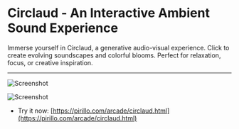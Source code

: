 
# Circlaud - An Interactive Ambient Sound Experience

Immerse yourself in Circlaud, a generative audio-visual experience. Click to create evolving soundscapes and colorful blooms. Perfect for relaxation, focus, or creative inspiration.

---

![Screenshot](https://github.com/ChrisPirillo/circlaud/blob/main/assets/screenshot.png?raw=true)


![Screenshot](https://raw.githubusercontent.com/ChrisPirillo/circlaud/main/assets/screenshot.png)

* Try it now: [https://pirillo.com/arcade/circlaud.html](https://pirillo.com/arcade/circlaud.html)
